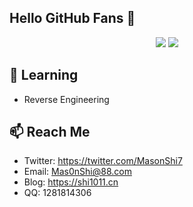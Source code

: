 ## Hello GitHub Fans 👋


<p align="center">
  <img src ="https://github-readme-stats.vercel.app/api?username=Mas0nShi&show_icons=true&hide_border=true&theme=graywhite&include_all_commits=true&count_private=true">
  <img src ="https://github-readme-stats.vercel.app/api/top-langs/?username=Mas0nShi&layout=compact&hide_border=true&langs_count=10&theme=graywhite&include_all_commits=true&count_private=true">
</p>

## 🔭 Learning


- Reverse Engineering


## 📫 Reach Me

- Twitter: https://twitter.com/MasonShi7
- Email: [Mas0nShi@88.com](mailto:Mas0nShi@88.com)
- Blog: https://shi1011.cn
- QQ: 1281814306
